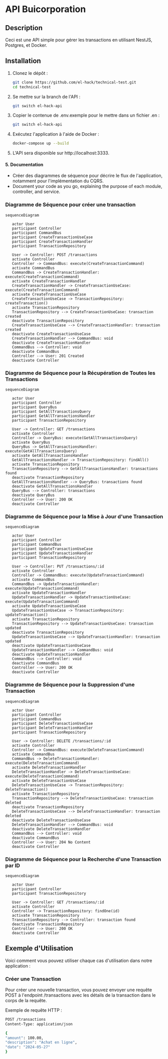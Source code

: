 # API Buicorporation

## Description

Ceci est une API simple pour gérer les transactions en utilisant NestJS, Postgres, et Docker.

## Installation

1. Clonez le dépôt :
   ```sh
   git clone https://github.com/el-hack/technical-test.git
   cd technical-test
   ```


2. Se mettre sur la branch de l'API :
   ```sh
   git switch el-hack-api
   ```


2. Copier le contenue de .env.exemple pour le mettre dans un fichier .en :
   ```sh
   git switch el-hack-api
   ```


3. Exécutez l'application à l'aide de Docker :
   ```sh
   docker-compose up --build
   ```

4. L'API sera disponible sur http://localhost:3333.


#### 5. Documentation

- Créer des diagrammes de séquence pour décrire le flux de l'application, notamment pour l'implémentation du CQRS.
- Document your code as you go, explaining the purpose of each module, controller, and service.

### Diagramme de Séquence pour créer une transaction

```mermaid
sequenceDiagram

   actor User
   participant Controller
   participant CommandBus
   participant CreateTransactionUseCase
   participant CreateTransactionHandler
   participant TransactionRepository

   User -> Controller: POST /transactions
   activate Controller
   Controller -> CommandBus: execute(CreateTransactionCommand)
   activate CommandBus
   CommandBus -> CreateTransactionHandler: execute(CreateTransactionCommand)
   activate CreateTransactionHandler
   CreateTransactionHandler -> CreateTransactionUseCase: execute(CreateTransactionCommand)
   activate CreateTransactionUseCase
   CreateTransactionUseCase -> TransactionRepository: createTransaction()
   activate TransactionRepository
   TransactionRepository --> CreateTransactionUseCase: transaction created
   deactivate TransactionRepository
   CreateTransactionUseCase --> CreateTransactionHandler: transaction created
   deactivate CreateTransactionUseCase
   CreateTransactionHandler --> CommandBus: void
   deactivate CreateTransactionHandler
   CommandBus --> Controller: void
   deactivate CommandBus
   Controller --> User: 201 Created
   deactivate Controller
```

### Diagramme de Séquence pour la Récupération de Toutes les Transactions

```mermaid
sequenceDiagram

   actor User
   participant Controller
   participant QueryBus
   participant GetAllTransactionsQuery
   participant GetAllTransactionsHandler
   participant TransactionRepository

   User -> Controller: GET /transactions
   activate Controller
   Controller -> QueryBus: execute(GetAllTransactionsQuery)
   activate QueryBus
   QueryBus -> GetAllTransactionsHandler: execute(GetAllTransactionsQuery)
   activate GetAllTransactionsHandler
   GetAllTransactionsHandler -> TransactionRepository: findAll()
   activate TransactionRepository
   TransactionRepository --> GetAllTransactionsHandler: transactions found
   deactivate TransactionRepository
   GetAllTransactionsHandler --> QueryBus: transactions found
   deactivate GetAllTransactionsHandler
   QueryBus --> Controller: transactions
   deactivate QueryBus
   Controller --> User: 200 OK
   deactivate Controller
```

### Diagramme de Séquence pour la Mise à Jour d'une Transaction

```mermaid
sequenceDiagram

   actor User
   participant Controller
   participant CommandBus
   participant UpdateTransactionUseCase
   participant UpdateTransactionHandler
   participant TransactionRepository

   User -> Controller: PUT /transactions/:id
   activate Controller
   Controller -> CommandBus: execute(UpdateTransactionCommand)
   activate CommandBus
   CommandBus -> UpdateTransactionHandler: execute(UpdateTransactionCommand)
   activate UpdateTransactionHandler
   UpdateTransactionHandler -> UpdateTransactionUseCase: execute(UpdateTransactionCommand)
   activate UpdateTransactionUseCase
   UpdateTransactionUseCase -> TransactionRepository: updateTransaction()
   activate TransactionRepository
   TransactionRepository --> UpdateTransactionUseCase: transaction updated
   deactivate TransactionRepository
   UpdateTransactionUseCase --> UpdateTransactionHandler: transaction updated
   deactivate UpdateTransactionUseCase
   UpdateTransactionHandler --> CommandBus: void
   deactivate UpdateTransactionHandler
   CommandBus --> Controller: void
   deactivate CommandBus
   Controller --> User: 200 OK
   deactivate Controller
```

### Diagramme de Séquence pour la Suppression d'une Transaction

```mermaid
sequenceDiagram

   actor User
   participant Controller
   participant CommandBus
   participant DeleteTransactionUseCase
   participant DeleteTransactionHandler
   participant TransactionRepository

   User -> Controller: DELETE /transactions/:id
   activate Controller
   Controller -> CommandBus: execute(DeleteTransactionCommand)
   activate CommandBus
   CommandBus -> DeleteTransactionHandler: execute(DeleteTransactionCommand)
   activate DeleteTransactionHandler
   DeleteTransactionHandler -> DeleteTransactionUseCase: execute(DeleteTransactionCommand)
   activate DeleteTransactionUseCase
   DeleteTransactionUseCase -> TransactionRepository: deleteTransaction()
   activate TransactionRepository
   TransactionRepository --> DeleteTransactionUseCase: transaction deleted
   deactivate TransactionRepository
   DeleteTransactionUseCase --> DeleteTransactionHandler: transaction deleted
   deactivate DeleteTransactionUseCase
   DeleteTransactionHandler --> CommandBus: void
   deactivate DeleteTransactionHandler
   CommandBus --> Controller: void
   deactivate CommandBus
   Controller --> User: 204 No Content
   deactivate Controller
```

### Diagramme de Séquence pour la Recherche d'une Transaction par ID

```mermaid
sequenceDiagram

   actor User
   participant Controller
   participant TransactionRepository

   User -> Controller: GET /transactions/:id
   activate Controller
   Controller -> TransactionRepository: findOne(id)
   activate TransactionRepository
   TransactionRepository --> Controller: transaction found
   deactivate TransactionRepository
   Controller --> User: 200 OK
   deactivate Controller
```


## Exemple d'Utilisation

Voici comment vous pouvez utiliser chaque cas d'utilisation dans notre application :


### Créer une Transaction

Pour créer une nouvelle transaction, vous pouvez envoyer une requête POST à l'endpoint /transactions avec les détails de la transaction dans le corps de la requête.

Exemple de requête HTTP :

   ```sh
   POST /transactions
   Content-Type: application/json

   {
   "amount": 100.00,
   "description": "Achat en ligne",
   "date": "2024-05-27"
   }
   ```